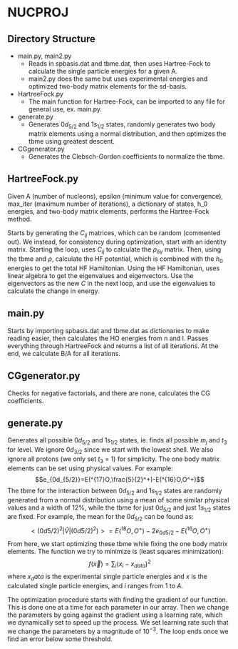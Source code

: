 # NUCPROJ

## Directory Structure
* main.py, main2.py
  * Reads in spbasis.dat and tbme.dat, then uses Hartree-Fock to calculate the single particle energies for a given A.
  * main2.py does the same but uses experimental energies and optimized two-body matrix elements for the sd-basis.
* HartreeFock.py
  * The main function for Hartree-Fock, can be imported to any file for general use, ex. main.py.
* generate.py
  * Generates  $0d_{5/2}$  and  $1s_{1/2}$  states, randomly generates two body matrix elements using a normal distribution, and then optimizes the tbme using greatest descent.
* CGgenerator.py
  * Generates the Clebsch-Gordon coefficients to normalize the tbme.
 
## HartreeFock.py
Given A (number of nucleons), epsilon (minimum value for convergence), max_iter (maximum number of iterations), a dictionary of states, h_0 energies, and two-body matrix elements, performs the Hartree-Fock method. 

Starts by generating the $C_{ij}$ matrices, which can be random (commented out). We instead, for consistency during optimization, start with an identity matrix. Starting the loop, uses $C_{ij}$ to calculate the $\rho_{\delta\gamma}$ matrix. Then, using the tbme and $\rho$, calculate the HF potential, which is combined with the $h_0$ energies to get the total HF Hamiltonian. Using the HF Hamiltonian, uses linear algebra to get the eigenvalues and eigenvectors. Use the eigenvectors as the new $C$ in the next loop, and use the eigenvalues to calculate the change in energy.

## main.py
Starts by importing spbasis.dat and tbme.dat as dictionaries to make reading easier, then calculates the HO energies from n and l. Passes everything through HartreeFock and returns a list of all iterations. At the end, we calculate B/A for all iterations.

## CGgenerator.py
Checks for negative factorials, and there are none, calculates the CG coefficients.

## generate.py
Generates all possible  $0d_{5/2}$  and   $1s_{1/2}$  states, ie. finds all possible $m_j$ and $t_3$ for level. We ignore  $0d_{3/2}$  since we start with the lowest shell. We also ignore all protons (we only set $t_3$ = 1) for simplicity. The one body matrix elements can be set using physical values. For example: 
$$e_{0d_{5/2}}=E(^{17}O,\frac{5}{2}^+)-E(^{16}O,O^+)$$
The tbme for the interaction between $0d_{5/2}$  and   $1s_{1/2}$  states are randomly generated from a normal distribution using a mean of some similar physical values and a width of 12%, while the tbme for just $0d_{5/2}$  and just   $1s_{1/2}$  states are fixed. For example, the mean for the $0d_{5/2}$ can be found as:
$$<(0d5/2)^2|\hat{V}|(0d5/2)^2)>=E(^{18}O,O^+)-2e_{0d5/2}-E(^{16}O,O^+)$$
From here, we start optimizing these tbme while fixing the one body matrix elements. The function we try to minimize is (least squares minimization):
$$f(\vec{x}) = \sum_{i}(x_i - x_{data})^2$$
where $x_data$ is the experimental single particle energies and $x$ is the calculated single particle energies, and $i$ ranges from $1$ to $A$. 

The optimization procedure starts with finding the gradient of our function. This is done one at a time for each parameter in our array. Then we change the parameters by going against the gradient using a learning rate, which we dynamically set to speed up the process. We set learning rate such that we change the parameters by a magnitude of $10^{-3}$. The loop ends once we find an error below some threshold.
